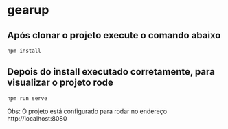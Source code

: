 # gearup

## Após clonar o projeto execute o comando abaixo
```
npm install
```
## Depois do install executado corretamente, para visualizar o projeto rode
```
npm run serve
```

Obs: O projeto está configurado para rodar no endereço http://localhost:8080
